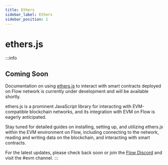 ```yaml
---
title: Ethers
sidebar_label: Ethers
sidebar_position: 1
---
```


# ethers.js

:::info

## Coming Soon

Documentation on using [ethers.js](https://docs.ethers.org/v5/) to interact with smart contracts deployed on Flow network is currently under development and will be available shortly.

ethers.js is a prominent JavaScript library for interacting with EVM-compatible blockchain networks, and its integration with EVM on Flow is eagerly anticipated.

Stay tuned for detailed guides on installing, setting up, and utilizing ethers.js within the EVM environment on Flow, including connecting to the network, reading and writing data on the blockchain, and interacting with smart contracts.

For the latest updates, please check back soon or join the [Flow Discord](https://discord.gg/flowblockchain) and visit the #evm channel.
:::
